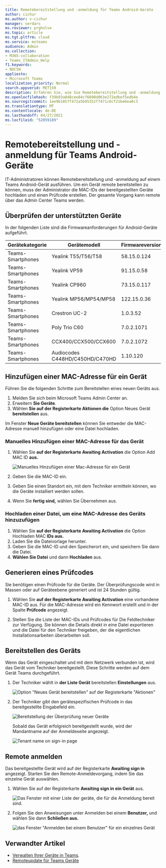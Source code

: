 ```yaml
---
title: Remotebereitstellung und -anmeldung für Teams Android-Geräte
author: cichur
ms.author: v-cichur
manager: serdars
ms.reviewer: prgholve
ms.topic: article
ms.tgt.pltfrm: cloud
ms.service: msteams
audience: Admin
ms.collection:
- M365-collaboration
- Teams_ITAdmin_Help
f1.keywords:
- NOCSH
appliesto:
- Microsoft Teams
localization_priority: Normal
search.appverid: MET150
description: Erfahren Sie, wie Sie Remotebereitstellung und -anmeldung für Teams Android-Geräte verwenden.
ms.openlocfilehash: f39b93a048cee84cf6890d063e272edbef5edb4e
ms.sourcegitcommit: 1ee9b1857f472a5b95352f7471c0cf21be6ea0c3
ms.translationtype: MT
ms.contentlocale: de-DE
ms.lasthandoff: 04/27/2021
ms.locfileid: "52059189"
---
```

# <a name="remote-provisioning-and-sign-in-for-teams-android-devices"></a>Remotebereitstellung und -anmeldung für Teams Android-Geräte

IT-Administratoren können Remotebereitstellung und -anmeldung auf einem Teams Android-Gerät ausführen. Um ein Gerät remote bereitstellen zu können, muss der Administrator die MAC-IDs der bereitgestellten Geräte hochladen und einen Prüfcode erstellen. Der gesamte Vorgang kann remote über das Admin Center Teams werden.

## <a name="review-the-supported-devices"></a>Überprüfen der unterstützten Geräte

In der folgenden Liste sind die Firmwareanforderungen für Android-Geräte aufgeführt.

|Gerätekategorie|Gerätemodell|Firmwareversion|
|-|-|-|
|Teams-Smartphones|Yealink T55/T56/T58|58.15.0.124|
|Teams-Smartphones|Yealink VP59|91.15.0.58|
|Teams-Smartphones|Yealink CP960|73.15.0.117|
|Teams-Smartphones|Yealink MP56/MP54/MP58|122.15.0.36|
|Teams-Smartphones|Crestron UC-2|1.0.3.52|
|Teams-Smartphones|  Poly Trio C60|  7.0.2.1071|
|Teams-Smartphones|  CCX400/CCX500/CCX600    |7.0.2.1072|
|Teams-Smartphones|  Audiocodes C448HD/C450HD/C470HD|   1.10.120|

## <a name="add-a-device-mac-address"></a>Hinzufügen einer MAC-Adresse für ein Gerät

Führen Sie die folgenden Schritte zum Bereitstellen eines neuen Geräts aus.

1. Melden Sie sich beim Microsoft Teams Admin Center an.
2. Erweitern **Sie Geräte**.
3. Wählen **Sie auf der Registerkarte Aktionen die** Option Neues Gerät **bereitstellen** aus.

Im Fenster **Neue Geräte bereitstellen** können Sie entweder die MAC-Adresse manuell hinzufügen oder eine Datei hochladen.

### <a name="manually-add-a-device-mac-address"></a>Manuelles Hinzufügen einer MAC-Adresse für das Gerät

1. Wählen Sie **auf der Registerkarte Awaiting Activation** die Option Add MAC ID **aus.**

   ![Manuelles Hinzufügen einer Mac-Adresse für ein Gerät](../media/remote-provision-6.png)

1. Geben Sie die MAC-ID ein.
1. Geben Sie einen Standort ein, mit dem Techniker ermitteln können, wo die Geräte installiert werden sollen.
1. Wenn Sie **fertig sind,** wählen Sie Übernehmen aus.

### <a name="upload-a-file-to-add-a-device-mac-address"></a>Hochladen einer Datei, um eine MAC-Adresse des Geräts hinzuzufügen

1. Wählen Sie **auf der Registerkarte Awaiting Activation** die Option Hochladen MAC **IDs aus.**
2. Laden Sie die Dateivorlage herunter.
3. Geben Sie die MAC-ID und den Speicherort ein, und speichern Sie dann die Datei.
4. **Wählen Sie Datei** und dann **Hochladen** aus.

## <a name="generate-a-verification-code"></a>Generieren eines Prüfcodes

Sie benötigen einen Prüfcode für die Geräte. Der Überprüfungscode wird in Massen oder auf Geräteebene generiert und ist 24 Stunden gültig.

1. Wählen Sie **auf der Registerkarte Awaiting Activation** eine vorhandene MAC-ID aus.
   Für die MAC-Adresse wird ein Kennwort erstellt und in der Spalte **Prüfcode** angezeigt.

2. Stellen Sie die Liste der MAC-IDs und Prüfcodes für Die Feldtechniker zur Verfügung. Sie können die Details direkt in eine Datei exportieren und die Datei für den Techniker freigeben, der die eigentlichen Installationsarbeiten überarbeiten soll.

## <a name="provision-the-device"></a>Bereitstellen des Geräts

Wenn das Gerät eingeschaltet und mit dem Netzwerk verbunden ist, wird das Gerät vom Techniker bereitgestellt. Diese Schritte werden auf dem Gerät Teams durchgeführt.

1. Der Techniker wählt in **der Liste Gerät** bereitstellen **Einstellungen** aus.  

   ![Option "Neues Gerät bereitstellen" auf der Registerkarte "Aktionen"](../media/provision-device1.png)
  
2. Der Techniker gibt den gerätespezifischen Prüfcode in das bereitgestellte Eingabefeld ein.

   ![Bereitstellung der Überprüfung neuer Geräte](../media/provision-device-verification1.png)

   Sobald das Gerät erfolgreich bereitgestellt wurde, wird der Mandantname auf der Anmeldeseite angezeigt.

   ![Tenant name on sign-in page](../media/provision-code.png)

## <a name="sign-in-remotely"></a>Remote anmelden

Das bereitgestellte Gerät wird auf der Registerkarte **Awaiting sign in** angezeigt. Starten Sie den Remote-Anmeldevorgang, indem Sie das einzelne Gerät auswählen.

1. Wählen Sie auf der Registerkarte **Awaiting sign in ein Gerät** aus.

   ![Das Fenster mit einer Liste der geräte, die für die Anmeldung bereit sind.](../media/remote-device1.png)

2. Folgen Sie den Anweisungen unter Anmelden bei einem **Benutzer,** und wählen Sie dann **Schließen aus.**

   ![das Fenster "Anmelden bei einem Benutzer" für ein einzelnes Gerät](../media/sign-in-user.png)

## <a name="related-article"></a>Verwandter Artikel

- [Verwalten Ihrer Geräte in Teams](device-management.md).
- [Remoteupdate für Teams Geräte](remote-update.md)

